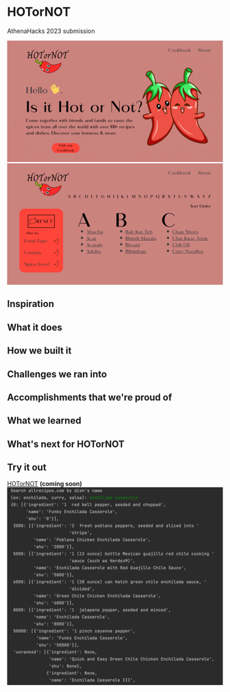 # HOTorNOT
AthenaHacks 2023 submission

![HOTorNOT website design](https://github.com/wcindyw/hot-or-not/blob/main/1.png?raw=true)
![HOTorNOT website design](https://github.com/wcindyw/hot-or-not/blob/main/2.png?raw=true)

## Inspiration

## What it does

## How we built it

## Challenges we ran into 

## Accomplishments that we're proud of

## What we learned

## What's next for HOTorNOT

## Try it out
[HOTorNOT](wcindyw.github.io/hot-or-not/) **(coming soon)**
![data output](https://github.com/wcindyw/hot-or-not/blob/main/Screen%20Shot%202023-02-26%20at%201.34.53%20PM.png?raw=true)

